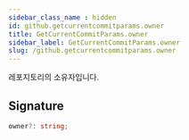 ```yaml
---
sidebar_class_name : hidden
id: github.getcurrentcommitparams.owner
title: GetCurrentCommitParams.owner
sidebar_label: GetCurrentCommitParams.owner
slug: /github.getcurrentcommitparams.owner
---
```






레포지토리의 소유자입니다.

## Signature

```typescript
owner?: string;
```
